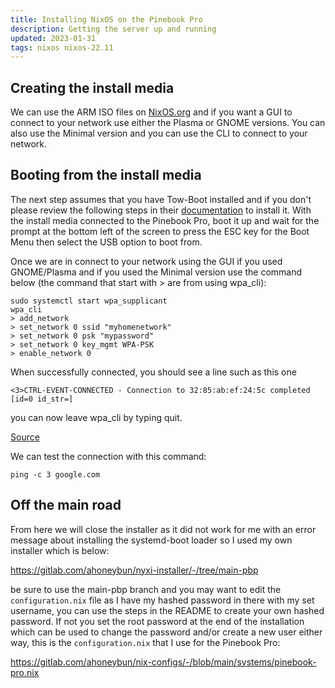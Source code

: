 ```yaml
---
title: Installing NixOS on the Pinebook Pro
description: Getting the server up and running
updated: 2023-01-31
tags: nixos nixos-22.11
---
```


## Creating the install media

We can use the ARM ISO files on [NixOS.org](https://nixos.org/download.html) and if you want a GUI to connect to your network use either the Plasma or GNOME versions. You can also use the Minimal version and you can use the CLI to connect to your network.

## Booting from the install media

The next step assumes that you have Tow-Boot installed and if you don't please review the following steps in their [documentation](https://tow-boot.org/getting-started.html) to install it. With the install media connected to the Pinebook Pro, boot it up and wait for the prompt at the bottom left of the screen to press the ESC key for the Boot Menu then select the USB option to boot from.

Once we are in connect to your network using the GUI if you used GNOME/Plasma and if you used the Minimal version use the command below (the command that start with > are from using wpa_cli):

```
sudo systemctl start wpa_supplicant
wpa_cli
> add_network
> set_network 0 ssid "myhomenetwork"
> set_network 0 psk "mypassword"
> set_network 0 key_mgmt WPA-PSK
> enable_network 0
```

When successfully connected, you should see a line such as this one

```
<3>CTRL-EVENT-CONNECTED - Connection to 32:85:ab:ef:24:5c completed [id=0 id_str=]
```

you can now leave wpa_cli by typing quit.

[Source](https://nixos.org/manual/nixos/stable/index.html#sec-installation-booting-networking)

We can test the connection with this command:

```
ping -c 3 google.com
```

## Off the main road

From here we will close the installer as it did not work for me with an error message about installing the systemd-boot loader so I used my own installer which is below:

https://gitlab.com/ahoneybun/nyxi-installer/-/tree/main-pbp

be sure to use the main-pbp branch and you may want to edit the `configuration.nix` file as I have my hashed password in there with my set username, you can use the steps in the README to create your own hashed password. If not you set the root password at the end of the installation which can be used to change the password and/or create a new user either way, this is the `configuration.nix` that I use for the Pinebook Pro:

https://gitlab.com/ahoneybun/nix-configs/-/blob/main/systems/pinebook-pro.nix
